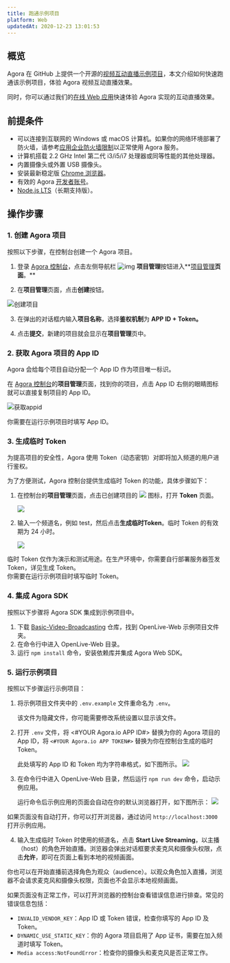 ```yaml
---
title: 跑通示例项目
platform: Web
updatedAt: 2020-12-23 13:01:53
---
```

## 概览

Agora 在 GitHub 上提供一个开源的[视频互动直播示例项目](https://github.com/AgoraIO/Basic-Video-Broadcasting/tree/master/OpenLive-Web)，本文介绍如何快速跑通该示例项目，体验 Agora 视频互动直播效果。 

同时，你可以通过我们的[在线 Web 应用](https://webdemo.agora.io/agora-web-showcase/examples/OpenLive-Web/#/)快速体验 Agora 实现的互动直播效果。

## 前提条件

- 可以连接到互联网的 Windows 或 macOS 计算机。如果你的网络环境部署了防火墙，请参考[应用企业防火墙限制](https://docs.agora.io/cn/Agora%20Platform/firewall)以正常使用 Agora 服务。
- 计算机搭载 2.2 GHz Intel 第二代 i3/i5/i7 处理器或同等性能的其他处理器。
- 内置摄像头或外置 USB 摄像头。
- 安装最新稳定版 [Chrome 浏览器](https://www.google.cn/chrome/)。
- 有效的 Agora [开发者账号](https://docs.agora.io/cn/Agora%20Platform/sign_in_and_sign_up)。
- [Node.js LTS](https://nodejs.org/zh-cn/download/)（长期支持版）。

## 操作步骤

### 1. 创建 Agora 项目 

按照以下步骤，在控制台创建一个 Agora 项目。

1. 登录 [Agora 控制台](https://console.agora.io/)，点击左侧导航栏 ![img](https://web-cdn.agora.io/docs-files/1594283671161) **项目管理**按钮进入**[项目管理](https://dashboard.agora.io/projects)**页面**。**

2. 在**项目管理**页面，点击**创建**按钮。

 ![创建项目](https://web-cdn.agora.io/docs-files/1594287028966)

3. 在弹出的对话框内输入**项目名称**，选择**鉴权机制**为 **APP ID + Token。**

4. 点击**提交**，新建的项目就会显示在**项目管理**页中。

### 2. 获取 Agora 项目的 App ID

Agora 会给每个项目自动分配一个 App ID 作为项目唯一标识。

在 [Agora 控制台](https://console.agora.io/)的**项目管理**页面，找到你的项目，点击 App ID 右侧的眼睛图标就可以直接复制项目的 App ID。

![获取appid](https://web-cdn.agora.io/docs-files/1603974707121)
<div class="alert info">你需要在运行示例项目时填写 App ID。</div>

### 3. 生成临时 Token

为提高项目的安全性，Agora 使用 Token（动态密钥）对即将加入频道的用户进行鉴权。

为了方便测试，Agora 控制台提供生成临时 Token 的功能，具体步骤如下：

1. 在控制台的**项目管理**页面，点击已创建项目的 ![](https://web-cdn.agora.io/docs-files/1574923151660) 图标，打开 **Token** 页面。

	![](https://web-cdn.agora.io/docs-files/1574922827899)

2. 输入一个频道名，例如 test，然后点击**生成临时Token**。临时 Token 的有效期为 24 小时。

	![](https://web-cdn.agora.io/docs-files/1574928082984)

<div class="alert note">临时 Token 仅作为演示和测试用途。在生产环境中，你需要自行部署服务器签发 Token，详见<a href="token_server">生成 Token</a >。</div>

<div class="alert info">你需要在运行示例项目时填写临时 Token。</div>

### 4. 集成 Agora SDK

按照以下步骤将 Agora SDK 集成到示例项目中。

1. 下载 [Basic-Video-Broadcasting](https://github.com/AgoraIO/Basic-Video-Broadcasting) 仓库，找到 OpenLive-Web 示例项目文件夹。
2. 在命令行中进入 OpenLive-Web 目录。
3. 运行 `npm install` 命令，安装依赖库并集成 Agora Web SDK。

### 5. 运行示例项目

按照以下步骤运行示例项目：

1. 将示例项目文件夹中的 `.env.example` 文件重命名为 `.env`。
   <div class="alert note">该文件为隐藏文件，你可能需要修改系统设置以显示该文件。</div>

2. 打开 `.env` 文件，将 <#YOUR Agora.io APP ID#> 替换为你的 Agora 项目的 App ID，将 `<#YOUR Agora.io APP TOKEN#>` 替换为你在控制台生成的临时 Token。
   <div class="alert note">此处填写的 App ID 和 Token 均为字符串格式，如下图所示。
	<img src="https://web-cdn.agora.io/docs-files/1605177740288"></img>
</div>

3. 在命令行中进入 OpenLive-Web 目录，然后运行 `npm run dev` 命令，启动示例应用。

   运行命令后示例应用的页面会自动在你的默认浏览器打开，如下图所示：
	 ![](https://web-cdn.agora.io/docs-files/1605178564539)

  <div class="alert info">如果页面没有自动打开，你可以打开浏览器，通过访问 <code>http://localhost:3000</code> 打开示例应用。</div>

4. 输入生成临时 Token 时使用的频道名，点击 **Start Live Streaming**，以主播（host）的角色开始直播。浏览器会弹出对话框要求麦克风和摄像头权限，点击**允许**，即可在页面上看到本地的视频画面。

  <div class="alert info">你也可以在开始直播前选择角色为观众（audience）。以观众角色加入直播，浏览器不会请求麦克风和摄像头权限，页面也不会显示本地视频画面。</div>

如果页面没有正常工作，可以打开浏览器的控制台查看错误信息进行排查。常见的错误信息包括：
- `INVALID_VENDOR_KEY`：App ID 或 Token 错误，检查你填写的 App ID 及 Token。
- `DYNAMIC_USE_STATIC_KEY`：你的 Agora 项目启用了 App 证书，需要在加入频道时填写 Token。
- `Media access:NotFoundError`：检查你的摄像头和麦克风是否正常工作。